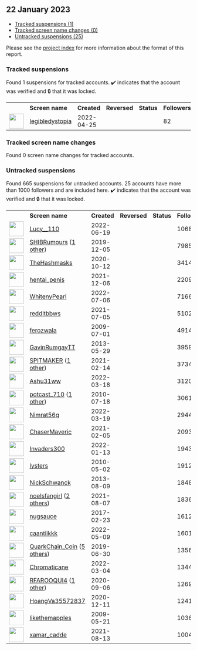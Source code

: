 ## 22 January 2023

* [Tracked suspensions (1)](#tracked-suspensions)
* [Tracked screen name changes (0)](#tracked-screen-name-changes)
* [Untracked suspensions (25)](#untracked-suspensions)

Please see the [project index](https://github.com/travisbrown/twitter-watch) for more information about the format of this report.

### Tracked suspensions

Found 1 suspensions for tracked accounts.
  ✔️ indicates that the account was verified and 🔒 that it was locked.

<table>
    <tr>
        <th></th>
        <th align="left">Screen name</th>
        <th align="left">Created</th>
        <th align="left">Reversed</th>
        <th align="left">Status</th>
        <th align="left">Followers</th>
        <th align="left">Ranking</th></tr>
    </tr>
        <tr>
            <td><a href="https://twitter.com/intent/user?user_id=1518649864912998401">
                <img src="https://pbs.twimg.com/profile_images/1518694030141362176/fkhS2G0N_normal.jpg" width="40px" height="40px" align="center"/></a>
            </td>
            <td>
                <a href="https://twitter.com/legibledystopia">legibledystopia</a></td>
            <td>2022-04-25</td>
            <td></td>
            <td align="center"></td>
            <td>82</td>
            <td>33750</td>
        </tr></table>

### Tracked screen name changes

Found 0 screen name changes for tracked accounts.

### Untracked suspensions

Found 665 suspensions for untracked accounts.
25 accounts have more than 1000 followers and are included here.
  ✔️ indicates that the account was verified and 🔒 that it was locked.

<table>
    <tr>
        <th></th>
        <th align="left">Screen name</th>
        <th align="left">Created</th>
        <th align="left">Reversed</th>
        <th align="left">Status</th>
        <th align="left">Followers</th>
    </tr>
        <tr>
            <td><a href="https://twitter.com/intent/user?user_id=1538438067324760064">
                <img src="https://pbs.twimg.com/profile_images/1538597480866009088/Z3A2f42M_normal.jpg" width="40px" height="40px" align="center"/></a>
            </td>
            <td>
                <a href="https://twitter.com/Lucy__110">Lucy__110</a></td>
            <td>2022-06-19</td>
            <td></td>
            <td align="center"></td>
            <td>106809</td>
        </tr>
        <tr>
            <td><a href="https://twitter.com/intent/user?user_id=1202495979708145664">
                <img src="https://pbs.twimg.com/profile_images/1571195225166737419/SLLysBMh_normal.jpg" width="40px" height="40px" align="center"/></a>
            </td>
            <td>
                <a href="https://twitter.com/SHIBRumours">SHIBRumours</a>&nbsp;(<a href="https://api.memory.lol/v1/tw/id/1202495979708145664">1 other</a>)&nbsp;</td>
            <td>2019-12-05</td>
            <td></td>
            <td align="center"></td>
            <td>79852</td>
        </tr>
        <tr>
            <td><a href="https://twitter.com/intent/user?user_id=1315596439389691904">
                <img src="https://pbs.twimg.com/profile_images/1514693862693945347/IYWIZCR7_normal.jpg" width="40px" height="40px" align="center"/></a>
            </td>
            <td>
                <a href="https://twitter.com/TheHashmasks">TheHashmasks</a></td>
            <td>2020-10-12</td>
            <td></td>
            <td align="center"></td>
            <td>34143</td>
        </tr>
        <tr>
            <td><a href="https://twitter.com/intent/user?user_id=1467736085870825474">
                <img src="https://pbs.twimg.com/profile_images/1580317231023812608/c8asJXF6_normal.jpg" width="40px" height="40px" align="center"/></a>
            </td>
            <td>
                <a href="https://twitter.com/hentai_penis">hentai_penis</a></td>
            <td>2021-12-06</td>
            <td></td>
            <td align="center"></td>
            <td>22099</td>
        </tr>
        <tr>
            <td><a href="https://twitter.com/intent/user?user_id=1544480630892789761">
                <img src="https://pbs.twimg.com/profile_images/1544481816765251588/6mrn435s_normal.jpg" width="40px" height="40px" align="center"/></a>
            </td>
            <td>
                <a href="https://twitter.com/WhitenyPearl">WhitenyPearl</a></td>
            <td>2022-07-06</td>
            <td></td>
            <td align="center"></td>
            <td>7166</td>
        </tr>
        <tr>
            <td><a href="https://twitter.com/intent/user?user_id=1412062954690842633">
                <img src="https://pbs.twimg.com/profile_images/1412066875073306631/Zlvfbrjj_normal.jpg" width="40px" height="40px" align="center"/></a>
            </td>
            <td>
                <a href="https://twitter.com/redditbbws">redditbbws</a></td>
            <td>2021-07-05</td>
            <td></td>
            <td align="center"></td>
            <td>5102</td>
        </tr>
        <tr>
            <td><a href="https://twitter.com/intent/user?user_id=52571677">
                <img src="https://pbs.twimg.com/profile_images/930769207200972800/DtIJ-1fz_normal.jpg" width="40px" height="40px" align="center"/></a>
            </td>
            <td>
                <a href="https://twitter.com/ferozwala">ferozwala</a></td>
            <td>2009-07-01</td>
            <td></td>
            <td align="center"></td>
            <td>4914</td>
        </tr>
        <tr>
            <td><a href="https://twitter.com/intent/user?user_id=1466909905">
                <img src="https://pbs.twimg.com/profile_images/1520277364755808257/IVOq43zv_normal.jpg" width="40px" height="40px" align="center"/></a>
            </td>
            <td>
                <a href="https://twitter.com/GavinRumgayTT">GavinRumgayTT</a></td>
            <td>2013-05-29</td>
            <td></td>
            <td align="center"></td>
            <td>3959</td>
        </tr>
        <tr>
            <td><a href="https://twitter.com/intent/user?user_id=1360981446115033090">
                <img src="https://pbs.twimg.com/profile_images/1598010294197944342/cjI8OhVr_normal.jpg" width="40px" height="40px" align="center"/></a>
            </td>
            <td>
                <a href="https://twitter.com/SPlTMAKER">SPlTMAKER</a>&nbsp;(<a href="https://api.memory.lol/v1/tw/id/1360981446115033090">1 other</a>)&nbsp;</td>
            <td>2021-02-14</td>
            <td></td>
            <td align="center"></td>
            <td>3734</td>
        </tr>
        <tr>
            <td><a href="https://twitter.com/intent/user?user_id=1504816841373282304">
                <img src="https://pbs.twimg.com/profile_images/1510939707634446336/UaSqsdbf_normal.jpg" width="40px" height="40px" align="center"/></a>
            </td>
            <td>
                <a href="https://twitter.com/Ashu31ww">Ashu31ww</a></td>
            <td>2022-03-18</td>
            <td></td>
            <td align="center"></td>
            <td>3120</td>
        </tr>
        <tr>
            <td><a href="https://twitter.com/intent/user?user_id=167993237">
                <img src="https://pbs.twimg.com/profile_images/1570142615294681089/ST9snRR5_normal.jpg" width="40px" height="40px" align="center"/></a>
            </td>
            <td>
                <a href="https://twitter.com/potcast_710">potcast_710</a>&nbsp;(<a href="https://api.memory.lol/v1/tw/id/167993237">1 other</a>)&nbsp;</td>
            <td>2010-07-18</td>
            <td></td>
            <td align="center"></td>
            <td>3061</td>
        </tr>
        <tr>
            <td><a href="https://twitter.com/intent/user?user_id=1505093831577939968">
                <img src="https://pbs.twimg.com/profile_images/1562327529838456832/6Hi_4XH6_normal.jpg" width="40px" height="40px" align="center"/></a>
            </td>
            <td>
                <a href="https://twitter.com/Nimrat56g">Nimrat56g</a></td>
            <td>2022-03-19</td>
            <td></td>
            <td align="center"></td>
            <td>2944</td>
        </tr>
        <tr>
            <td><a href="https://twitter.com/intent/user?user_id=1357574353009995776">
                <img src="https://pbs.twimg.com/profile_images/1589168616074874880/Kzvw-AcF_normal.jpg" width="40px" height="40px" align="center"/></a>
            </td>
            <td>
                <a href="https://twitter.com/ChaserMaveric">ChaserMaveric</a></td>
            <td>2021-02-05</td>
            <td></td>
            <td align="center"></td>
            <td>2093</td>
        </tr>
        <tr>
            <td><a href="https://twitter.com/intent/user?user_id=1481564730653351938">
                <img src="https://pbs.twimg.com/profile_images/1589136476507365376/9jVAmNcc_normal.jpg" width="40px" height="40px" align="center"/></a>
            </td>
            <td>
                <a href="https://twitter.com/Invaders300">Invaders300</a></td>
            <td>2022-01-13</td>
            <td></td>
            <td align="center"></td>
            <td>1943</td>
        </tr>
        <tr>
            <td><a href="https://twitter.com/intent/user?user_id=139302353">
                <img src="https://pbs.twimg.com/profile_images/2415291789/gOQBe3cu_normal" width="40px" height="40px" align="center"/></a>
            </td>
            <td>
                <a href="https://twitter.com/lysters">lysters</a></td>
            <td>2010-05-02</td>
            <td></td>
            <td align="center"></td>
            <td>1912</td>
        </tr>
        <tr>
            <td><a href="https://twitter.com/intent/user?user_id=1657500343">
                <img src="https://pbs.twimg.com/profile_images/1564709418200997888/VmVbE723_normal.jpg" width="40px" height="40px" align="center"/></a>
            </td>
            <td>
                <a href="https://twitter.com/NickSchwanck">NickSchwanck</a></td>
            <td>2013-08-09</td>
            <td></td>
            <td align="center"></td>
            <td>1848</td>
        </tr>
        <tr>
            <td><a href="https://twitter.com/intent/user?user_id=1424026251832938510">
                <img src="https://pbs.twimg.com/profile_images/1582954383356354560/XUUE6yWZ_normal.jpg" width="40px" height="40px" align="center"/></a>
            </td>
            <td>
                <a href="https://twitter.com/noelsfangirl">noelsfangirl</a>&nbsp;(<a href="https://api.memory.lol/v1/tw/id/1424026251832938510">2 others</a>)&nbsp;</td>
            <td>2021-08-07</td>
            <td></td>
            <td align="center"></td>
            <td>1836</td>
        </tr>
        <tr>
            <td><a href="https://twitter.com/intent/user?user_id=834881947709149184">
                <img src="https://pbs.twimg.com/profile_images/1579231965760430081/R_aghkvp_normal.jpg" width="40px" height="40px" align="center"/></a>
            </td>
            <td>
                <a href="https://twitter.com/nugsauce">nugsauce</a></td>
            <td>2017-02-23</td>
            <td></td>
            <td align="center"></td>
            <td>1612</td>
        </tr>
        <tr>
            <td><a href="https://twitter.com/intent/user?user_id=1523472282999345152">
                <img src="https://pbs.twimg.com/profile_images/1594591577426362368/GgCYTic4_normal.png" width="40px" height="40px" align="center"/></a>
            </td>
            <td>
                <a href="https://twitter.com/caantiikkk">caantiikkk</a></td>
            <td>2022-05-09</td>
            <td></td>
            <td align="center"></td>
            <td>1601</td>
        </tr>
        <tr>
            <td><a href="https://twitter.com/intent/user?user_id=1145408382527913984">
                <img src="https://pbs.twimg.com/profile_images/1573535047319429122/rTyf6oQl_normal.jpg" width="40px" height="40px" align="center"/></a>
            </td>
            <td>
                <a href="https://twitter.com/QuarkChain_Coin">QuarkChain_Coin</a>&nbsp;(<a href="https://api.memory.lol/v1/tw/id/1145408382527913984">5 others</a>)&nbsp;</td>
            <td>2019-06-30</td>
            <td></td>
            <td align="center"></td>
            <td>1356</td>
        </tr>
        <tr>
            <td><a href="https://twitter.com/intent/user?user_id=1499840469479657481">
                <img src="https://pbs.twimg.com/profile_images/1596697018482790400/ohymcW1-_normal.jpg" width="40px" height="40px" align="center"/></a>
            </td>
            <td>
                <a href="https://twitter.com/Chromaticane">Chromaticane</a></td>
            <td>2022-03-04</td>
            <td></td>
            <td align="center"></td>
            <td>1344</td>
        </tr>
        <tr>
            <td><a href="https://twitter.com/intent/user?user_id=1302468234852085761">
                <img src="https://pbs.twimg.com/profile_images/1581902009967468545/xFcANEw__normal.jpg" width="40px" height="40px" align="center"/></a>
            </td>
            <td>
                <a href="https://twitter.com/RFAROOQUI4">RFAROOQUI4</a>&nbsp;(<a href="https://api.memory.lol/v1/tw/id/1302468234852085761">1 other</a>)&nbsp;</td>
            <td>2020-09-06</td>
            <td></td>
            <td align="center"></td>
            <td>1269</td>
        </tr>
        <tr>
            <td><a href="https://twitter.com/intent/user?user_id=1337323332908109824">
                <img src="https://pbs.twimg.com/profile_images/1590621581335666688/315m2IYl_normal.jpg" width="40px" height="40px" align="center"/></a>
            </td>
            <td>
                <a href="https://twitter.com/HoangVa35572837">HoangVa35572837</a></td>
            <td>2020-12-11</td>
            <td></td>
            <td align="center"></td>
            <td>1241</td>
        </tr>
        <tr>
            <td><a href="https://twitter.com/intent/user?user_id=41604006">
                <img src="https://pbs.twimg.com/profile_images/1465102851240345610/d_9TWf-s_normal.jpg" width="40px" height="40px" align="center"/></a>
            </td>
            <td>
                <a href="https://twitter.com/likethemapples">likethemapples</a></td>
            <td>2009-05-21</td>
            <td></td>
            <td align="center"></td>
            <td>1036</td>
        </tr>
        <tr>
            <td><a href="https://twitter.com/intent/user?user_id=1426015827325853697">
                <img src="https://pbs.twimg.com/profile_images/1484763394536349699/M61THXcE_normal.jpg" width="40px" height="40px" align="center"/></a>
            </td>
            <td>
                <a href="https://twitter.com/xamar_cadde">xamar_cadde</a></td>
            <td>2021-08-13</td>
            <td></td>
            <td align="center"></td>
            <td>1004</td>
        </tr></table>
